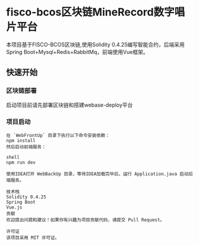 # fisco-bcos区块链MineRecord数字唱片平台

本项目基于FISCO-BCOS区块链,使用Solidity 0.4.25编写智能合约，后端采用Spring Boot+Mysql+Redis+RabbitMq，前端使用Vue框架。


## 快速开始

### 区块链部署
启动项目前请先部署区块链和搭建webase-deploy平台

### 项目启动

```shell
在 `WebFrontUp` 目录下执行以下命令安装依赖：
npm install
然后启动前端服务：

shell
npm run dev

使用IDEA打开 WebBackUp 目录，等待IDEA加载完毕后，运行 Application.java 启动后端服务。

技术栈
Solidity 0.4.25
Spring Boot
Vue.js
贡献
欢迎提出问题和建议！如果你有兴趣为项目贡献代码，请提交 Pull Request。

许可证
该项目采用 MIT 许可证。
